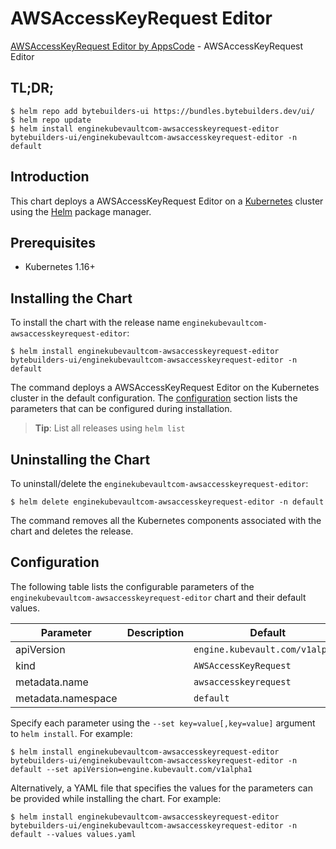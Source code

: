 # AWSAccessKeyRequest Editor

[AWSAccessKeyRequest Editor by AppsCode](https://byte.builders) - AWSAccessKeyRequest Editor

## TL;DR;

```console
$ helm repo add bytebuilders-ui https://bundles.bytebuilders.dev/ui/
$ helm repo update
$ helm install enginekubevaultcom-awsaccesskeyrequest-editor bytebuilders-ui/enginekubevaultcom-awsaccesskeyrequest-editor -n default
```

## Introduction

This chart deploys a AWSAccessKeyRequest Editor on a [Kubernetes](http://kubernetes.io) cluster using the [Helm](https://helm.sh) package manager.

## Prerequisites

- Kubernetes 1.16+

## Installing the Chart

To install the chart with the release name `enginekubevaultcom-awsaccesskeyrequest-editor`:

```console
$ helm install enginekubevaultcom-awsaccesskeyrequest-editor bytebuilders-ui/enginekubevaultcom-awsaccesskeyrequest-editor -n default
```

The command deploys a AWSAccessKeyRequest Editor on the Kubernetes cluster in the default configuration. The [configuration](#configuration) section lists the parameters that can be configured during installation.

> **Tip**: List all releases using `helm list`

## Uninstalling the Chart

To uninstall/delete the `enginekubevaultcom-awsaccesskeyrequest-editor`:

```console
$ helm delete enginekubevaultcom-awsaccesskeyrequest-editor -n default
```

The command removes all the Kubernetes components associated with the chart and deletes the release.

## Configuration

The following table lists the configurable parameters of the `enginekubevaultcom-awsaccesskeyrequest-editor` chart and their default values.

|     Parameter      | Description |             Default             |
|--------------------|-------------|---------------------------------|
| apiVersion         |             | `engine.kubevault.com/v1alpha1` |
| kind               |             | `AWSAccessKeyRequest`           |
| metadata.name      |             | `awsaccesskeyrequest`           |
| metadata.namespace |             | `default`                       |


Specify each parameter using the `--set key=value[,key=value]` argument to `helm install`. For example:

```console
$ helm install enginekubevaultcom-awsaccesskeyrequest-editor bytebuilders-ui/enginekubevaultcom-awsaccesskeyrequest-editor -n default --set apiVersion=engine.kubevault.com/v1alpha1
```

Alternatively, a YAML file that specifies the values for the parameters can be provided while
installing the chart. For example:

```console
$ helm install enginekubevaultcom-awsaccesskeyrequest-editor bytebuilders-ui/enginekubevaultcom-awsaccesskeyrequest-editor -n default --values values.yaml
```
